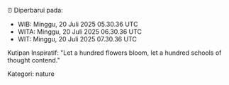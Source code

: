 ⏰ Diperbarui pada:
- WIB: Minggu, 20 Juli 2025 05.30.36 UTC
- WITA: Minggu, 20 Juli 2025 06.30.36 UTC
- WIT: Minggu, 20 Juli 2025 07.30.36 UTC

Kutipan Inspiratif:
"Let a hundred flowers bloom, let a hundred schools of thought contend."


Kategori: nature

